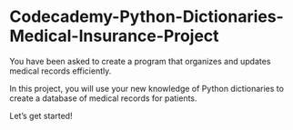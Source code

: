 # Codecademy-Python-Dictionaries-Medical-Insurance-Project

You have been asked to create a program that organizes and updates medical records efficiently.

In this project, you will use your new knowledge of Python dictionaries to create a database of medical records for patients.

Let’s get started!
